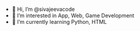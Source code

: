 - 👋 Hi, I’m @sivajeevacode
- 👀 I’m interested in App, Web, Game Development
- 🌱 I’m currently learning Python, HTML


<!---
sivajeevacode/sivajeevacode is a ✨ special ✨ repository because its `README.md` (this file) appears on your GitHub profile.
You can click the Preview link to take a look at your changes.
--->
